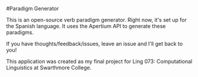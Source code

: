 #Paradigm Generator

This is an open-source verb paradigm generator. Right now, it's set up for the Spanish language. It uses the Apertium API to generate these paradigms.

If you have thoughts/feedback/issues, leave an issue and I'll get back to you!

This application was created as my final project for Ling 073: Computational Linguistics at Swarthmore College.